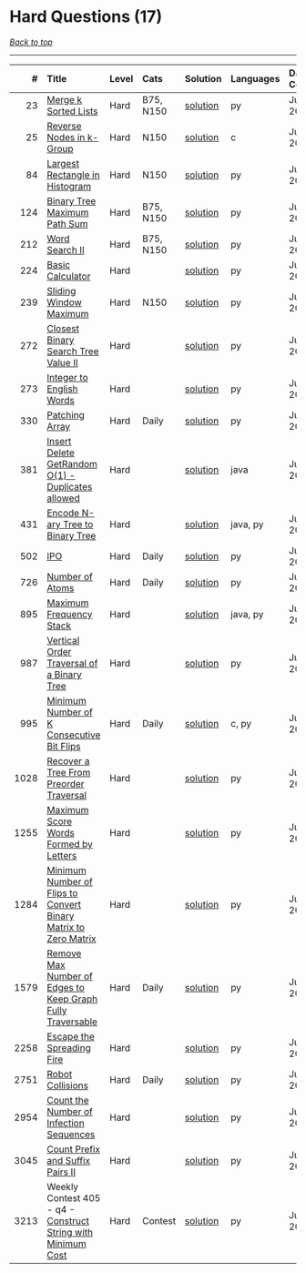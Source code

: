 # Hard Questions (17)

*[Back to top](<../README.md>)*

------

|    # | Title                                                                                                                                                              | Level   | Cats      | Solution                                                                                          | Languages   | Date Complete   |
|-----:|:-------------------------------------------------------------------------------------------------------------------------------------------------------------------|:--------|:----------|:--------------------------------------------------------------------------------------------------|:------------|:----------------|
|   23 | [Merge k Sorted Lists](<https://leetcode.com/problems/merge-k-sorted-lists>)                                                                                       | Hard    | B75, N150 | [solution](<markdowns/_23. Merge k Sorted Lists.md>)                                              | py          | Jun 17, 2024    |
|   25 | [Reverse Nodes in k-Group](<https://leetcode.com/problems/reverse-nodes-in-k-group>)                                                                               | Hard    | N150      | [solution](<markdowns/_25. Reverse Nodes in k-Group.md>)                                          | c           | Jun 07, 2024    |
|   84 | [Largest Rectangle in Histogram](<https://leetcode.com/problems/largest-rectangle-in-histogram>)                                                                   | Hard    | N150      | [solution](<markdowns/_84. Largest Rectangle in Histogram.md>)                                    | py          | Jun 11, 2024    |
|  124 | [Binary Tree Maximum Path Sum](<https://leetcode.com/problems/binary-tree-maximum-path-sum>)                                                                       | Hard    | B75, N150 | [solution](<markdowns/_124. Binary Tree Maximum Path Sum.md>)                                     | py          | Jul 04, 2024    |
|  212 | [Word Search II](<https://leetcode.com/problems/word-search-ii>)                                                                                                   | Hard    | B75, N150 | [solution](<markdowns/_212. Word Search II.md>)                                                   | py          | Jun 27, 2024    |
|  224 | [Basic Calculator](<https://leetcode.com/problems/basic-calculator>)                                                                                               | Hard    |           | [solution](<markdowns/_224. Basic Calculator.md>)                                                 | py          | Jun 10, 2024    |
|  239 | [Sliding Window Maximum](<https://leetcode.com/problems/sliding-window-maximum>)                                                                                   | Hard    | N150      | [solution](<markdowns/_239. Sliding Window Maximum.md>)                                           | py          | Jun 04, 2024    |
|  272 | [Closest Binary Search Tree Value II](<https://leetcode.com/problems/closest-binary-search-tree-value-ii>)                                                         | Hard    |           | [solution](<markdowns/_272. Closest Binary Search Tree Value II.md>)                              | py          | Jul 01, 2024    |
|  273 | [Integer to English Words](<https://leetcode.com/problems/integer-to-english-words>)                                                                               | Hard    |           | [solution](<markdowns/_273. Integer to English Words.md>)                                         | py          | Jun 11, 2024    |
|  330 | [Patching Array](<https://leetcode.com/problems/patching-array>)                                                                                                   | Hard    | Daily     | [solution](<markdowns/_330. Patching Array.md>)                                                   | py          | Jun 16, 2024    |
|  381 | [Insert Delete GetRandom O(1) - Duplicates allowed](<https://leetcode.com/problems/insert-delete-getrandom-o1-duplicates-allowed>)                                 | Hard    |           | [solution](<markdowns/_381. Insert Delete GetRandom O(1) - Duplicates allowed.md>)                | java        | Jul 06, 2024    |
|  431 | [Encode N-ary Tree to Binary Tree](<https://leetcode.com/problems/encode-n-ary-tree-to-binary-tree>)                                                               | Hard    |           | [solution](<markdowns/_431. Encode N-ary Tree to Binary Tree.md>)                                 | java, py    | Jun 28, 2024    |
|  502 | [IPO](<https://leetcode.com/problems/ipo>)                                                                                                                         | Hard    | Daily     | [solution](<markdowns/_502. IPO.md>)                                                              | py          | Jun 15, 2024    |
|  726 | [Number of Atoms](<https://leetcode.com/problems/number-of-atoms>)                                                                                                 | Hard    | Daily     | [solution](<markdowns/_726. Number of Atoms.md>)                                                  | py          | Jul 14, 2024    |
|  895 | [Maximum Frequency Stack](<https://leetcode.com/problems/maximum-frequency-stack>)                                                                                 | Hard    |           | [solution](<markdowns/_895. Maximum Frequency Stack.md>)                                          | java, py    | Jul 11, 2024    |
|  987 | [Vertical Order Traversal of a Binary Tree](<https://leetcode.com/problems/vertical-order-traversal-of-a-binary-tree>)                                             | Hard    |           | [solution](<markdowns/_987. Vertical Order Traversal of a Binary Tree.md>)                        | py          | Jun 12, 2024    |
|  995 | [Minimum Number of K Consecutive Bit Flips](<https://leetcode.com/problems/minimum-number-of-k-consecutive-bit-flips>)                                             | Hard    | Daily     | [solution](<markdowns/_995. Minimum Number of K Consecutive Bit Flips.md>)                        | c, py       | Jun 24, 2024    |
| 1028 | [Recover a Tree From Preorder Traversal](<https://leetcode.com/problems/recover-a-tree-from-preorder-traversal>)                                                   | Hard    |           | [solution](<markdowns/_1028. Recover a Tree From Preorder Traversal.md>)                          | py          | Jul 01, 2024    |
| 1255 | [Maximum Score Words Formed by Letters](<https://leetcode.com/problems/maximum-score-words-formed-by-letters>)                                                     | Hard    |           | [solution](<markdowns/_1255. Maximum Score Words Formed by Letters.md>)                           | py          | Jun 15, 2024    |
| 1284 | [Minimum Number of Flips to Convert Binary Matrix to Zero Matrix](<https://leetcode.com/problems/minimum-number-of-flips-to-convert-binary-matrix-to-zero-matrix>) | Hard    |           | [solution](<markdowns/_1284. Minimum Number of Flips to Convert Binary Matrix to Zero Matrix.md>) | py          | Jun 09, 2024    |
| 1579 | [Remove Max Number of Edges to Keep Graph Fully Traversable](<https://leetcode.com/problems/remove-max-number-of-edges-to-keep-graph-fully-traversable>)           | Hard    | Daily     | [solution](<markdowns/_1579. Remove Max Number of Edges to Keep Graph Fully Traversable.md>)      | py          | Jun 30, 2024    |
| 2258 | [Escape the Spreading Fire](<https://leetcode.com/problems/escape-the-spreading-fire>)                                                                             | Hard    |           | [solution](<markdowns/_2258. Escape the Spreading Fire.md>)                                       | py          | Jun 15, 2024    |
| 2751 | [Robot Collisions](<https://leetcode.com/problems/robot-collisions>)                                                                                               | Hard    | Daily     | [solution](<markdowns/_2751. Robot Collisions.md>)                                                | py          | Jul 13, 2024    |
| 2954 | [Count the Number of Infection Sequences](<https://leetcode.com/problems/count-the-number-of-infection-sequences>)                                                 | Hard    |           | [solution](<markdowns/_2954. Count the Number of Infection Sequences.md>)                         | py          | Jun 26, 2024    |
| 3045 | [Count Prefix and Suffix Pairs II](<https://leetcode.com/problems/count-prefix-and-suffix-pairs-ii>)                                                               | Hard    |           | [solution](<markdowns/_3045. Count Prefix and Suffix Pairs II.md>)                                | py          | Jun 29, 2024    |
| 3213 | Weekly Contest 405 - q4 - [Construct String with Minimum Cost](<https://leetcode.com/problems/construct-string-with-minimum-cost>)                                 | Hard    | Contest   | [solution](<markdowns/_3213. Construct String with Minimum Cost.md>)                              | py          | Jul 07, 2024    |